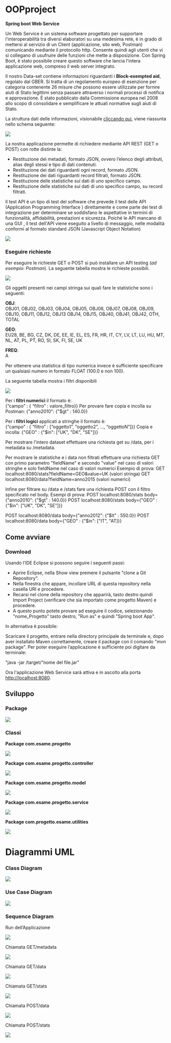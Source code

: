 

# OOPproject

**Spring boot Web Service**

Un Web Service è un sistema software progettato per supportare l'interoperabilità tra diversi elaboratori su una medesima rete, è in grado di mettersi al servizio di un Client (applicazione, sito web, Postman) comunicando mediante il protocollo http. Consente quindi agli utenti che vi si collegano di usufruire delle funzioni che mette a disposizione. Con Spring Boot, è stato possibile creare questo software che lancia l'intera applicazione web, compreso il web server integrato.

Il nostro Data-set contiene informazioni riguardanti i **Block-exempted aid**, regolato dal GBER. Si tratta di un regolamento europeo di esenzione per categoria contenente 26 misure che possono essere utilizzate per fornire aiuti di Stato legittimi senza passare attraverso i normali processi di notifica e approvazione. È stato pubblicato dalla Commissione europea nel 2008 allo scopo di consolidare e semplificare le attuali normative sugli aiuti di Stato.

La struttura dati delle informazioni, visionabile   [cliccando qui](https://webgate.ec.europa.eu/comp/redisstat/databrowser/product/page/COMP_BEX_SA_X$COMP_BEX_SA_01), viene riassunta nello schema seguente:

![](https://github.com/Lucaman97/OOPproject/blob/master/images/1.png)

La nostra applicazione permette di richiedere mediante API REST (GET o POST) con rotte distinte la:

-   Restituzione dei metadati, formato JSON, ovvero l’elenco degli attributi, alias degli stessi e tipo di dati contenuti.
-   Restituzione dei dati riguardanti ogni record, formato JSON.
-   Restituzione dei dati riguardanti record filtrati, formato JSON.
-   Restituzione delle statistiche sui dati di uno specifico campo.
-   Restituzione delle statistiche sui dati di uno specifico campo, su record filtrati.

Il test API è un tipo di test del software che prevede il test delle API (Application Programming Interface ) direttamente e come parte dei test di integrazione per determinare se soddisfano le aspettative in termini di funzionalità, affidabilità, prestazioni e sicurezza. Poiché le API mancano di una GUI , il test dell'API viene eseguito a livello di messaggio, nelle modalità conformi al formato standard JSON (Javascript Object Notation)

![](#%20OOPproject%20%20**Spring%20boot%20Web%20Service**%20%20Un%20Web%20Service%20%C3%A8%20un%20sistema%20software%20progettato%20per%20supportare%20l%27interoperabilit%C3%A0%20tra%20diversi%20elaboratori%20su%20una%20medesima%20rete,%20%C3%A8%20in%20grado%20di%20mettersi%20al%20servizio%20di%20un%20Client%20%28applicazione,%20sito%20web,%20Postman%29%20comunicando%20mediante%20il%20protocollo%20http.%20Consente%20quindi%20agli%20utenti%20che%20vi%20si%20collegano%20di%20usufruire%20delle%20funzioni%20che%20mette%20a%20disposizione.%20Con%20Spring%20Boot,%20%C3%A8%20stato%20possibile%20creare%20questo%20software%20che%20lancia%20l%27intera%20applicazione%20web,%20compreso%20il%20web%20server%20integrato.%20%20Il%20nostro%20Data-set%20contiene%20informazioni%20riguardanti%20i%20**Block-exempted%20aid**,%20regolato%20dal%20GBER.%20Si%20tratta%20di%20un%20regolamento%20europeo%20di%20esenzione%20per%20categoria%20contenente%2026%20misure%20che%20possono%20essere%20utilizzate%20per%20fornire%20aiuti%20di%20Stato%20legittimi%20senza%20passare%20attraverso%20i%20normali%20processi%20di%20notifica%20e%20approvazione.%20%C3%88%20stato%20pubblicato%20dalla%20Commissione%20europea%20nel%202008%20allo%20scopo%20di%20consolidare%20e%20semplificare%20le%20attuali%20normative%20sugli%20aiuti%20di%20Stato.%20%20La%20struttura%20dati%20delle%20informazioni%20viene%20riassunta%20nello%20schema%20seguente:%20%20%28%281%29%29!%5B%5D%28https://github.com/Lucaman97/OOPproject/blob/master/images/1.png%29%20%20La%20nostra%20applicazione%20permette%20di%20richiedere%20mediante%20API%20REST%20%28GET%20o%20POST%29%20con%20rotte%20distinte%20la:%20%20-%20%20%20Restituzione%20dei%20metadati,%20formato%20JSON,%20ovvero%20l%E2%80%99elenco%20degli%20attributi,%20alias%20degli%20stessi%20e%20tipo%20di%20dati%20contenuti.%20-%20%20%20Restituzione%20dei%20dati%20riguardanti%20ogni%20record,%20formato%20JSON.%20-%20%20%20Restituzione%20dei%20dati%20riguardanti%20record%20filtrati,%20formato%20JSON.%20-%20%20%20Restituzione%20delle%20statistiche%20sui%20dati%20di%20uno%20specifico%20campo.%20-%20%20%20Restituzione%20delle%20statistiche%20sui%20dati%20di%20uno%20specifico%20campo,%20su%20record%20filtrati.%20%20Il%20test%20API%20%C3%A8%20un%20tipo%20di%20test%20del%20software%20che%20prevede%20il%20test%20delle%20API%20%28Application%20Programming%20Interface%20%29%20direttamente%20e%20come%20parte%20dei%20test%20di%20integrazione%20per%20determinare%20se%20soddisfano%20le%20aspettative%20in%20termini%20di%20funzionalit%C3%A0,%20affidabilit%C3%A0,%20prestazioni%20e%20sicurezza.%20Poich%C3%A9%20le%20API%20mancano%20di%20una%20GUI%20,%20il%20test%20dell%27API%20viene%20eseguito%20a%20livello%20di%20messaggio,%20nelle%20modalit%C3%A0%20conformi%20al%20formato%20standard%20JSON%20%28Javascript%20Object%20Notation%29%20%20%28%282%29%29%20%20###%20Eseguire%20richieste%20%20Per%20eseguire%20le%20richieste%20GET%20o%20POST%20si%20pu%C3%B2%20installare%20un%20API%20testing%20%28_ad%20esempio:%20Postman_%29.%20La%20seguente%20tabella%20mostra%20le%20richieste%20possibili.%20%20%28%283%29%29%20%20%20%20%20%20Gli%20oggetti%20presenti%20nei%20campi%20stringa%20sui%20quali%20fare%20le%20statistiche%20sono%20i%20seguenti:%20%20**OBJ**:%20%20%20OBJ01,%20OBJ02,%20OBJ03,%20OBJ04,%20OBJ05,%20OBJ06,%20OBJ07,%20OBJ08,%20OBJ09,%20OBJ10,%20OBJ11,%20OBJ12,%20OBJ13%20OBJ14,%20OBJ15,%20OBJ40,%20OBJ41,%20OBJ42,%20OTH,%20TOTAL%20%20**GEO**:%20%20%20EU28,%20BE,%20BG,%20CZ,%20DK,%20DE,%20EE,%20IE,%20EL,%20ES,%20FR,%20HR,%20IT,%20CY,%20LV,%20LT,%20LU,%20HU,%20MT,%20NL,%20AT,%20PL,%20PT,%20RO,%20SI,%20SK,%20FI,%20SE,%20UK%20%20**FREQ**:%20%20%20A%20%20Per%20ottenere%20una%20statistica%20di%20tipo%20numerica%20invece%20%C3%A8%20sufficiente%20specificare%20un%20qualsiasi%20numero%20**_facendo%20attenzione%20di%20metterlo%20in%20formato%20FLOAT_**%20%28**_NON%20scrivere%20100%20ma%20100.0_**%29%20%20La%20seguente%20tabella%20mostra%20i%20filtri%20disponibili%20%20%28%284%29%29%20%20Per%20i%20**filtri%20numerici**%20il%20formato%20%C3%A8:%20%20%20%7B%E2%80%9Ccampo%E2%80%9D%20:%20%7B%20%E2%80%9Cfiltro%E2%80%9D%20:%20valore_filtro%7D%7D%20%20Per%20i%20**filtri%20logici**%20applicati%20a%20stringhe%20il%20formato%20%C3%A8:%20%20%20%7B%E2%80%9Ccampo%E2%80%9D%20:%20%7B%20%E2%80%9Cfiltro%E2%80%9D%20:%20%5B%E2%80%9Coggetto1%E2%80%9D,%20%E2%80%9Coggetto2%E2%80%9D,%20%E2%80%A6,%20%E2%80%9CoggettoN%E2%80%9D%7D%20%20##%20Come%20avviare%20%20###%20Download%20%20Usando%20l%E2%80%99IDE%20Eclipse%20si%20possono%20seguire%20i%20seguenti%20passi:%20%20-%20%20%20Aprire%20Eclipse,%20nella%20Show%20view%20premere%20il%20pulsante%20%22clone%20a%20Git%20Repository%22.%20-%20%20%20Nella%20finestra%20che%20appare,%20incollare%20URL%20di%20questa%20repository%20nella%20casella%20URI%20e%20procedere.%20-%20%20%20Recarsi%20nel%20clone%20della%20repository%20che%20apparir%C3%A0,%20tasto%20destro%20quindi%20Import%20Project%20%28verificare%20che%20sia%20importato%20come%20progetto%20Maven%29%20e%20procedere.%20-%20%20%20A%20questo%20punto%20potete%20provare%20ad%20eseguire%20il%20codice,%20selezionando%20%22nome_Progetto%22%20tasto%20destro,%20%22Run%20as%22%20e%20quindi%20%22Spring%20boot%20App%22.%20%20In%20alternativa%20%C3%A8%20possibile:%20%20Scaricare%20il%20progetto,%20entrare%20nella%20directory%20principale%20con%20il%20cmd%20e,%20dopo%20aver%20installato%20Maven%20correttamente,%20creare%20il%20package%20con%20il%20comando%20mvn%20package.%20Per%20poter%20eseguire%20l%E2%80%99applicazione%20%C3%A8%20sufficiente%20poi%20digitare%20da%20terminale%20%20java%20-jar%20/target/%E2%80%9Dnome%20del%20file.jar%E2%80%9D%20%20Ora%20l%27applicazione%20Web%20Service%20sar%C3%A0%20attiva%20e%20in%20ascolto%20alla%20porta%20%5Bhttp://localhost:8080%5D%28http://localhost:8080/%29.%20%20##%20Sviluppo%20%20###%20Package%20%20%28%285%29%29%20%20###%20Classi%20%20**Package%20com.esame.progetto**%20%20**%28%286%29%29**%20%20**Package%20com.esame.progetto.controller**%20%20%28%287%29%29%20%20**Package%20com.esame.progetto.model**%20%20**%28%288%29%29**%20%20**Package%20com.esame.progetto.service**%20%20**%28%289%29%29**%20%20**Package%20com.progetto.esame.utilities**%20%20%28%2810%29%29%20%20%20%20%20%20#%20Diagrammi%20UML%20%20%20###%20Class%20Diagram%20%20%28%2811%29%29%20%20###%20Use%20Case%20Diagram%20%20%28%2812%29%29%20%20###%20Sequence%20Diagram%20%20Run%20dell%E2%80%99Applicazione%20%20%28%2813%29%29%20%20Chiamata%20GET/metadata%20%20%28%2814%29%29%20%20Chiamata%20GET/data%20%20%28%2815%29%29%20%20Chiamata%20POST/data%20%20%28%2818%29%29%20%20Chiamata%20GET/stats%20%20%28%2816%29%29%20%20Chiamata%20POST/stats%20%20%28%2817%29%29)

### Eseguire richieste

Per eseguire le richieste GET o POST si può installare un API testing (_ad esempio: Postman_). La seguente tabella mostra le richieste possibili.

![](https://github.com/Lucaman97/OOPproject/blob/master/images/3.png)
  
Gli oggetti presenti nei campi stringa sui quali fare le statistiche sono i seguenti:

**OBJ**:  
OBJ01, OBJ02, OBJ03, OBJ04, OBJ05, OBJ06, OBJ07, OBJ08, OBJ09, OBJ10, OBJ11, OBJ12, OBJ13 OBJ14, OBJ15, OBJ40, OBJ41, OBJ42, OTH, TOTAL

**GEO**:  
EU28, BE, BG, CZ, DK, DE, EE, IE, EL, ES, FR, HR, IT, CY, LV, LT, LU, HU, MT, NL, AT, PL, PT, RO, SI, SK, FI, SE, UK

**FREQ**:  
A

Per ottenere una statistica di tipo numerica invece è sufficiente specificare un qualsiasi numero in formato FLOAT (100.0 e non 100).

La seguente tabella mostra i filtri disponibili

![](https://github.com/Lucaman97/OOPproject/blob/master/images/4.png)

Per i **filtri numerici** il formato è:  
{“campo” : { “filtro” : valore_filtro}}
Per provare fare copia e incolla su Postman: {"anno2010": {"$gt" : 140.0}}

Per i **filtri logici** applicati a stringhe il formato è:  
{“campo” : { “filtro” : [“oggetto1”, “oggetto2”, …, “oggettoN”]}}
Copia e incolla: {"GEO" : {"$in": ["UK", "DK", "SE"]}}

Per mostrare l'intero dataset effettuare una richiesta get su /data, per i metadata su /metadata.

Per mostrare le statistiche e i data non filtrati effettuare una richiesta GET con primo parametro "fieldName" e secondo "value" nel caso di valori stringhe e solo fieldName nel caso di valori numerici
Esempio di prova: 
GET localhost:8080/stats?fieldName=GEO&value=UK  (valori stringa)
GET localhost:8080/data?fieldName=anno2015  (valori numerici)

Infine per filtrare su /data e /stats fare una richiesta POST con il filtro specificato nel body.
Esempi di prova:
POST localhost:8080/stats body={"anno2010": {"$gt" : 140.0}}
POST localhost:8080/stats body={"GEO" : {"$in": ["UK", "DK", "SE"]}}

POST localhost:8080/data body={"anno2012": {"$lt" : 550.0}}
POST localhost:8080/data body={"GEO" : {"$in": ["IT", "AT]}}


## Come avviare

### Download

Usando l’IDE Eclipse si possono seguire i seguenti passi:

-   Aprire Eclipse, nella Show view premere il pulsante "clone a Git Repository".
-   Nella finestra che appare, incollare URL di questa repository nella casella URI e procedere.
-   Recarsi nel clone della repository che apparirà, tasto destro quindi Import Project (verificare che sia importato come progetto Maven) e procedere.
-   A questo punto potete provare ad eseguire il codice, selezionando "nome_Progetto" tasto destro, "Run as" e quindi "Spring boot App".

In alternativa è possibile:

Scaricare il progetto, entrare nella directory principale da terminale e, dopo aver installato Maven correttamente, creare il package con il comando "mvn package". Per poter eseguire l’applicazione è sufficiente poi digitare da terminale:

"java -jar /target/”nome del file.jar”

Ora l'applicazione Web Service sarà attiva e in ascolto alla porta [http://localhost:8080](http://localhost:8080/).

## Sviluppo

### Package

![](https://github.com/Lucaman97/OOPproject/blob/master/images/5.png)

### Classi

**Package com.esame.progetto**

**![](https://github.com/Lucaman97/OOPproject/blob/master/images/6.png)**

**Package com.esame.progetto.controller**

![](https://github.com/Lucaman97/OOPproject/blob/master/images/7.png)

**Package com.esame.progetto.model**

**![](https://github.com/Lucaman97/OOPproject/blob/master/images/8.png)**

**Package com.esame.progetto.service**

**![](https://github.com/Lucaman97/OOPproject/blob/master/images/9.png)**

**Package com.progetto.esame.utilities**

![](https://github.com/Lucaman97/OOPproject/blob/master/images/10.png)

  

# Diagrammi UML


### Class Diagram

![](https://github.com/Lucaman97/OOPproject/blob/master/images/11.png)

### Use Case Diagram

![](https://github.com/Lucaman97/OOPproject/blob/master/images/12.png)

### Sequence Diagram

Run dell’Applicazione

![](https://github.com/Lucaman97/OOPproject/blob/master/images/13.jpg)

Chiamata GET/metadata

![](https://github.com/Lucaman97/OOPproject/blob/master/images/14.jpg)

Chiamata GET/data

![](https://github.com/Lucaman97/OOPproject/blob/master/images/15.jpg)

Chiamata GET/stats

![](https://github.com/Lucaman97/OOPproject/blob/master/images/16.jpg)

Chiamata POST/data

![](https://github.com/Lucaman97/OOPproject/blob/master/images/17.jpg)

Chiamata POST/stats

![](https://github.com/Lucaman97/OOPproject/blob/master/images/18.jpg)
